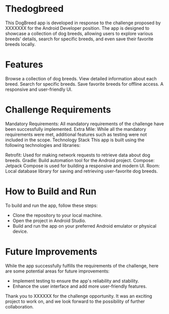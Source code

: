 # Thedogbreed

This DogBreed app is developed in response to the challenge proposed by XXXXXXX for the Android Developer position. The app is designed to showcase a collection of dog breeds, allowing users to explore various breeds' details, search for specific breeds, and even save their favorite breeds locally.

# Features
Browse a collection of dog breeds.
View detailed information about each breed.
Search for specific breeds.
Save favorite breeds for offline access.
A responsive and user-friendly UI.

# Challenge Requirements
Mandatory Requirements: All mandatory requirements of the challenge have been successfully implemented.
Extra Mile: While all the mandatory requirements were met, additional features such as testing were not included in the scope.
Technology Stack
This app is built using the following technologies and libraries:

Retrofit: Used for making network requests to retrieve data about dog breeds.
Gradle: Build automation tool for the Android project.
Compose: Jetpack Compose is used for building a responsive and modern UI.
Room: Local database library for saving and retrieving user-favorite dog breeds.

# How to Build and Run
To build and run the app, follow these steps:

- Clone the repository to your local machine.
- Open the project in Android Studio.
- Build and run the app on your preferred Android emulator or physical device.

# Future Improvements
While the app successfully fulfills the requirements of the challenge, here are some potential areas for future improvements:

- Implement testing to ensure the app's reliability and stability.
- Enhance the user interface and add more user-friendly features.

Thank you to XXXXXX for the challenge opportunity. It was an exciting project to work on, and we look forward to the possibility of further collaboration.
